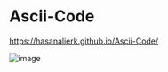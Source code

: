 # Ascii-Code
https://hasanalierk.github.io/Ascii-Code/


![image](https://user-images.githubusercontent.com/118939050/215112502-3b970b17-383f-400a-b47d-aadcf78d0ef4.png)
